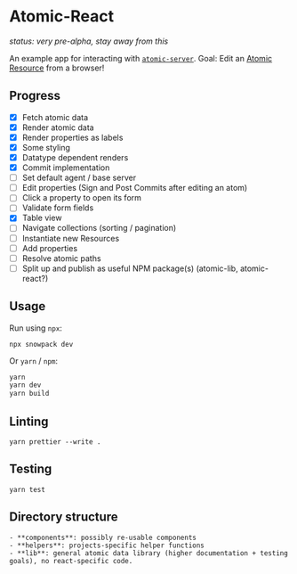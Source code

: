 # Atomic-React

_status: very pre-alpha, stay away from this_

An example app for interacting with [`atomic-server`](https://github.com/joepio/atomic).
Goal: Edit an [Atomic Resource](https://docs.atomicdata.dev/core/concepts.html) from a browser!

## Progress

- [x] Fetch atomic data
- [x] Render atomic data
- [x] Render properties as labels
- [x] Some styling
- [x] Datatype dependent renders
- [x] Commit implementation
- [ ] Set default agent / base server
- [ ] Edit properties (Sign and Post Commits after editing an atom)
- [ ] Click a property to open its form
- [ ] Validate form fields
- [x] Table view
- [ ] Navigate collections (sorting / pagination)
- [ ] Instantiate new Resources
- [ ] Add properties
- [ ] Resolve atomic paths
- [ ] Split up and publish as useful NPM package(s) (atomic-lib, atomic-react?)

## Usage

Run using `npx`:

```
npx snowpack dev
```

Or `yarn` / `npm`:

```sh
yarn
yarn dev
yarn build
```

## Linting

`yarn prettier --write .`

## Testing

`yarn test`

## Directory structure

```
- **components**: possibly re-usable components
- **helpers**: projects-specific helper functions
- **lib**: general atomic data library (higher documentation + testing goals), no react-specific code.
```

